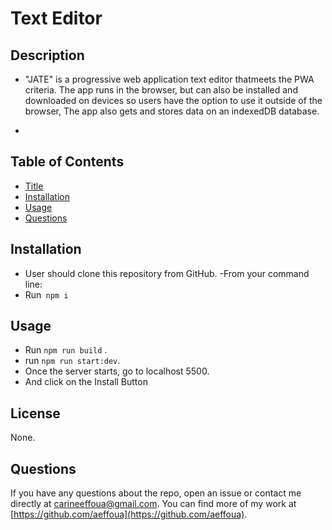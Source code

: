 # Text Editor


## Description

- "JATE" is a  progressive web application text editor thatmeets the PWA criteria. The app runs in the browser, but can also be installed and downloaded on devices so users have the option to use it outside of the browser, The app also gets and stores data on an indexedDB database.

-


## Table of Contents
- [Title](#title)
- [Installation](#installation)
- [Usage](#usage)
- [Questions](#questions)



## Installation

- User should clone this repository from GitHub.
-From your command line:
- Run` npm i`


## Usage

- Run `npm run build` .
- run `npm run start:dev`.
- Once the server starts, go to localhost 5500.
- And click on the Install Button

## License
None.


## Questions
If you have any questions about the repo, open an issue or contact me directly at carineeffoua@gmail.com. You can find more of my work at [https://github.com/aeffoua](https://github.com/aeffoua).


